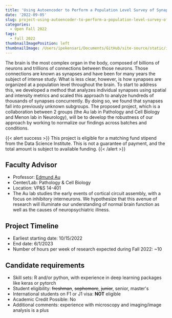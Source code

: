 ```yaml
---
title: 'Using Autoencoder to Perform a Population Level Survey of Synaptic Connections in the Cerebral Cortex with Edmund Au and Vilas Menon'
date: '2022-09-05'
slug: project-using-autoencoder-to-perform-a-population-level-survey-of-synaptic-connections-in-the-cerebral-cortex-with-edmund-au-and-vilas-menon
categories:
  - Open Fall 2022
tags:
  - Fall 2022
thumbnailImagePosition: left
thumbnailImage: /Users/ipekensari/Documents/GitHub/site-source/static/img/construction.png
---
```

The brain is the most complex organ in the body, composed of billions of neurons and trillions of connections between those neurons. Those connections are known as synapses and have been for many years the subject of intense study. What is less clear, however, is how synapses are organized at a population level throughout the brain. To start to address this, we developed a method that analyzes individual synapses using spatial and intensity metrics and scaled this approach to analyze hundreds of thousands of synapses concurrently. By doing so, we found that synapses fall into previously unknown subgroups. The proposed project, which is a collaboration between 2 groups (the Au lab in Pathology and Cell Biology and Menon lab in Neurology), will be to develop the robustness of our approach by working to normalize our findings across batches and conditions.  

<!--more-->

{{< alert success >}}
This project is eligible for a matching fund stipend from the Data Science Institute. This is not a guarantee of payment, and the total amount is subject to available funding.
{{< /alert >}}

## Faculty Advisor
+ Professor: [Edmund Au](https://www.pathology.columbia.edu/profile/edmund-au-phd)
+ Center/Lab: Pathology & Cell Biology
+ Location: VP&S 14-401
+ The Au lab studies the early events of cortical circuit assembly, with a focus on inhibitory interneurons. We hypothesize that this avenue of research will illuminate our understanding of normal brain function as well as the causes of neuropsychiatric illness.

## Project Timeline
+ Earliest starting date: 10/15/2022
+ End date: 6/1/2023
+ Number of hours per week of research expected during Fall 2022: ~10

## Candidate requirements
+ Skill sets: R and/or python, with experience in deep learning packages like keras or pytorch
+ Student eligibility: ~~freshman~~, ~~sophomore~~, ~~junior~~, senior, master's
+ International students on F1 or J1 visa: **NOT** eligible
+ Academic Credit Possible: No
+ Additional comments: experience with microscopy and imaging/image analysis is a plus

